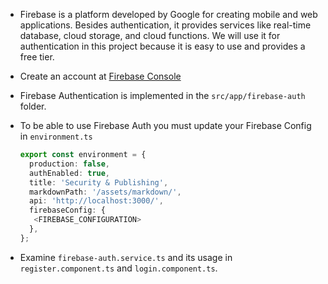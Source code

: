 - Firebase is a platform developed by Google for creating mobile and web applications. Besides authentication, it provides services like real-time database, cloud storage, and cloud functions. We will use it for authentication in this project because it is easy to use and provides a free tier.

- Create an account at [Firebase Console](https://firebase.google.com/)

- Firebase Authentication is implemented in the `src/app/firebase-auth` folder. 

- To be able to use Firebase Auth you must update your Firebase Config in `environment.ts`

  ```typescript
  export const environment = {
    production: false,
    authEnabled: true,
    title: 'Security & Publishing',
    markdownPath: '/assets/markdown/',
    api: 'http://localhost:3000/',
    firebaseConfig: {
     <FIREBASE_CONFIGURATION>
    },
  };
  ```

- Examine `firebase-auth.service.ts` and its usage in `register.component.ts` and `login.component.ts`.
